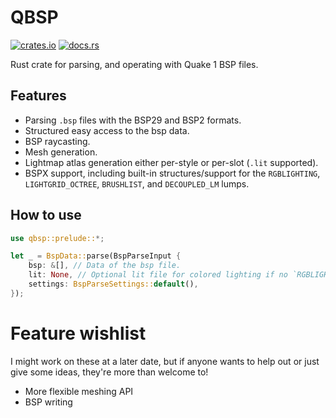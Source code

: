 # QBSP

[![crates.io](https://img.shields.io/crates/v/qbsp)](https://crates.io/crates/qbsp)
[![docs.rs](https://docs.rs/qbsp/badge.svg)](https://docs.rs/qbsp)

Rust crate for parsing, and operating with Quake 1 BSP files.

## Features
- Parsing `.bsp` files with the BSP29 and BSP2 formats.
- Structured easy access to the bsp data.
- BSP raycasting.
- Mesh generation.
- Lightmap atlas generation either per-style or per-slot (`.lit` supported).
- BSPX support, including built-in structures/support for the `RGBLIGHTING`, `LIGHTGRID_OCTREE`, `BRUSHLIST`, and `DECOUPLED_LM` lumps.

## How to use
```rust
use qbsp::prelude::*;

let _ = BspData::parse(BspParseInput {
    bsp: &[], // Data of the bsp file.
    lit: None, // Optional lit file for colored lighting if no `RGBLIGHTING` BSPX lump is present.
    settings: BspParseSettings::default(),
});
```

# Feature wishlist
I might work on these at a later date, but if anyone wants to help out or just give some ideas, they're more than welcome to!
- More flexible meshing API
- BSP writing
